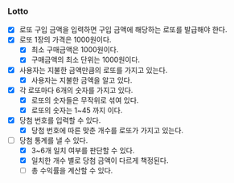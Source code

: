 ### Lotto

- [x] 로또 구입 금액을 입력하면 구입 금액에 해당하는 로또를 발급해야 한다.
- [x] 로또 1장의 가격은 1000원이다.
    - [x] 최소 구매금액은 1000원이다.
    - [x] 구매금액의 최소 단위는 1000원이다.
- [x] 사용자는 지불한 금액만큼의 로또를 가지고 있는다.
  - [x] 사용자는 지불한 금액을 알고 있다.
- [x] 각 로또마다 6개의 숫자를 가지고 있다.
  - [x] 로또의 숫자들은 무작위로 섞여 있다. 
  - [x] 로또의 숫자는 1~45 까지 이다.
- [x] 당첨 번호를 입력할 수 있다.
  - [x] 당첨 번호에 따른 맞춘 개수를 로또가 가지고 있는다.
- [ ] 당첨 통계를 낼 수 있다.
  - [x] 3~6개 일치 여부를 판단할 수 있다.
  - [x] 일치한 개수 별로 당첨 금액이 다르게 책정된다.
  - [ ] 총 수익률을 계산할 수 있다.
